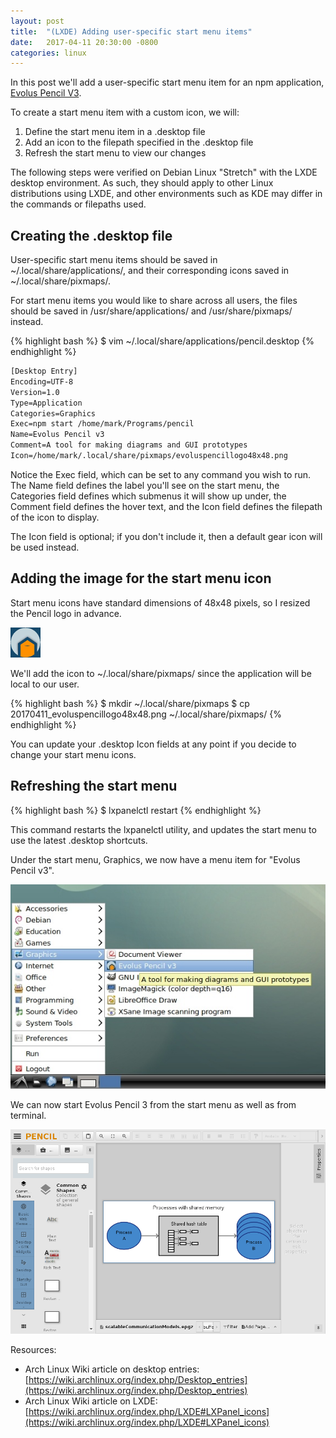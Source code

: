 ```yaml
---
layout: post
title:  "(LXDE) Adding user-specific start menu items"
date:   2017-04-11 20:30:00 -0800
categories: linux
---
```


In this post we'll add a user-specific start menu item for an npm application, [Evolus Pencil V3](https://github.com/evolus/pencil).

To create a start menu item with a custom icon, we will:

1. Define the start menu item in a .desktop file
2. Add an icon to the filepath specified in the .desktop file
3. Refresh the start menu to view our changes

The following steps were verified on Debian Linux "Stretch" with the LXDE desktop environment.  As such, they should apply to other Linux distributions using LXDE, and other environments such as KDE may differ in the commands or filepaths used.

## Creating the .desktop file

User-specific start menu items should be saved in ~/.local/share/applications/, and their corresponding icons saved in ~/.local/share/pixmaps/.

For start menu items you would like to share across all users, the files should be saved in /usr/share/applications/ and /usr/share/pixmaps/ instead.

{% highlight bash %}
$ vim ~/.local/share/applications/pencil.desktop
{% endhighlight %}

```txt
[Desktop Entry]
Encoding=UTF-8
Version=1.0
Type=Application
Categories=Graphics
Exec=npm start /home/mark/Programs/pencil
Name=Evolus Pencil v3
Comment=A tool for making diagrams and GUI prototypes
Icon=/home/mark/.local/share/pixmaps/evoluspencillogo48x48.png
```

Notice the Exec field, which can be set to any command you wish to run.  The Name field defines the label you'll see on the start menu, the Categories field defines which submenus it will show up under, the Comment field defines the hover text, and the Icon field defines the filepath of the icon to display.

The Icon field is optional; if you don't include it, then a default gear icon will be used instead.

## Adding the image for the start menu icon

Start menu icons have standard dimensions of 48x48 pixels, so I resized the Pencil logo in advance.

![alt text](/images/20170411_evoluspencillogo48x48.png "The image we'll use for the Evolus Pencil 3 start menu icon")

We'll add the icon to ~/.local/share/pixmaps/ since the application will be local to our user.

{% highlight bash %}
$ mkdir ~/.local/share/pixmaps
$ cp 20170411_evoluspencillogo48x48.png ~/.local/share/pixmaps/
{% endhighlight %}

You can update your .desktop Icon fields at any point if you decide to change your start menu icons.

## Refreshing the start menu

{% highlight bash %}
$ lxpanelctl restart
{% endhighlight %}

This command restarts the lxpanelctl utility, and updates the start menu to use the latest .desktop shortcuts.

Under the start menu, Graphics, we now have a menu item for "Evolus Pencil v3".

![alt text](/images/20170411_evoluspencil3startmenuitem.jpg "The Evolus Pencil 3 start menu icon and hover text")

We can now start Evolus Pencil 3 from the start menu as well as from terminal.

![alt text](/images/20170411_evolusPencil3.png "Running Evolus Pencil 3")

Resources:

* Arch Linux Wiki article on desktop entries: [https://wiki.archlinux.org/index.php/Desktop_entries](https://wiki.archlinux.org/index.php/Desktop_entries)
* Arch Linux Wiki article on LXDE: [https://wiki.archlinux.org/index.php/LXDE#LXPanel_icons](https://wiki.archlinux.org/index.php/LXDE#LXPanel_icons)
